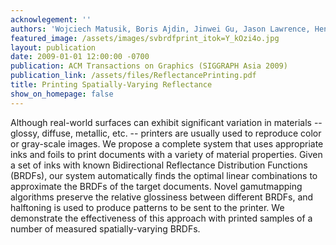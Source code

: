```yaml
---
acknowlegement: ''
authors: 'Wojciech Matusik, Boris Ajdin, Jinwei Gu, Jason Lawrence, Hendrik P. A. Lensch, Fabio Pellacini, and Szymon Rusinkiewicz. '
featured_image: /assets/images/svbrdfprint_itok=Y_kOzi4o.jpg
layout: publication
date: 2009-01-01 12:00:00 -0700
publication: ACM Transactions on Graphics (SIGGRAPH Asia 2009)
publication_link: /assets/files/ReflectancePrinting.pdf
title: Printing Spatially-Varying Reflectance
show_on_homepage: false
---
```


Although real-world surfaces can exhibit significant variation in materials -- glossy, diffuse, metallic, etc. -- printers are usually used to reproduce color or gray-scale images. We propose a complete system that uses appropriate inks and foils to print documents with a variety of material properties. Given a set of inks with known Bidirectional Reflectance Distribution Functions (BRDFs), our system automatically finds the optimal linear combinations to approximate the BRDFs of the target documents. Novel gamutmapping algorithms preserve the relative glossiness between different BRDFs, and halftoning is used to produce patterns to be sent to the printer. We demonstrate the effectiveness of this approach with printed samples of a number of measured spatially-varying BRDFs.
